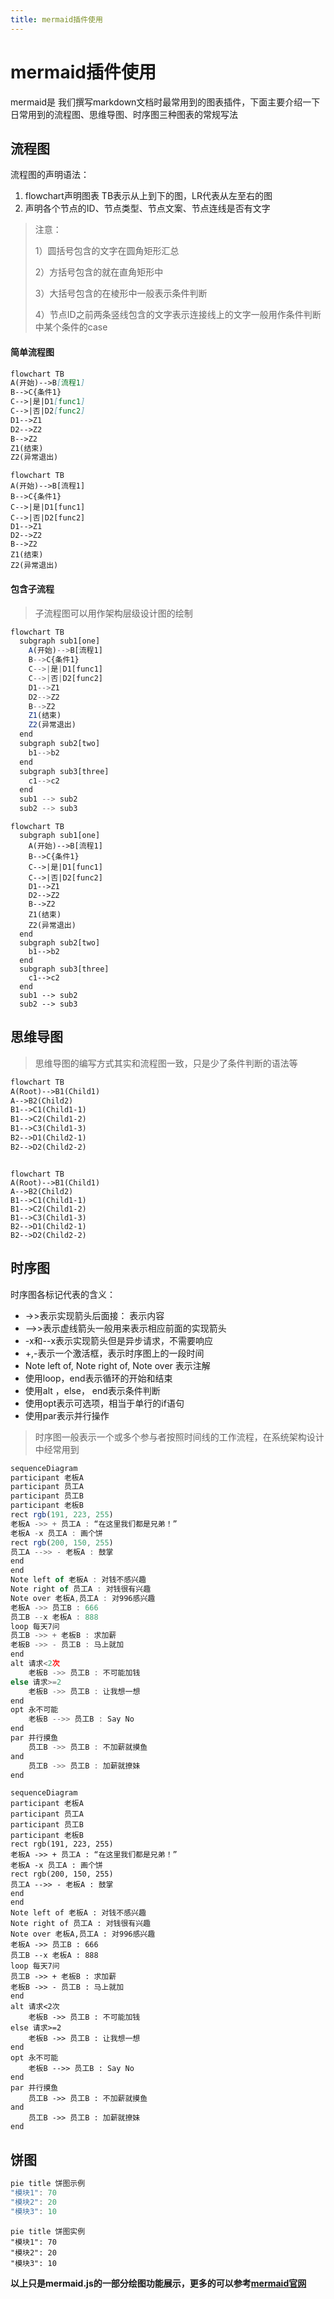 ```yaml
---
title: mermaid插件使用
---
```


# mermaid插件使用

mermaid是 我们撰写markdown文档时最常用到的图表插件，下面主要介绍一下日常用到的流程图、思维导图、时序图三种图表的常规写法

## 流程图

流程图的声明语法：

1. flowchart声明图表 TB表示从上到下的图，LR代表从左至右的图
2. 声明各个节点的ID、节点类型、节点文案、节点连线是否有文字

> 注意：
>
> 1）圆括号包含的文字在圆角矩形汇总
>
> 2）方括号包含的就在直角矩形中
>
> 3）大括号包含的在棱形中一般表示条件判断
>
> 4）节点ID之前两条竖线包含的文字表示连接线上的文字一般用作条件判断中某个条件的case

#### 简单流程图

```markdown
flowchart TB
A(开始)-->B[流程1]
B-->C{条件1}
C-->|是|D1[func1]
C-->|否|D2[func2]
D1-->Z1
D2-->Z2
B-->Z2
Z1(结束)
Z2(异常退出)
```

```mermaid
flowchart TB
A(开始)-->B[流程1]
B-->C{条件1}
C-->|是|D1[func1]
C-->|否|D2[func2]
D1-->Z1
D2-->Z2
B-->Z2
Z1(结束)
Z2(异常退出)
```
#### 包含子流程



> 子流程图可以用作架构层级设计图的绘制

```javascript
flowchart TB
  subgraph sub1[one]
    A(开始)-->B[流程1]
    B-->C{条件1}
    C-->|是|D1[func1]
    C-->|否|D2[func2]
    D1-->Z1
    D2-->Z2
    B-->Z2
    Z1(结束)
    Z2(异常退出)
  end
  subgraph sub2[two]
  	b1-->b2
  end
  subgraph sub3[three]
  	c1-->c2
  end
  sub1 --> sub2
  sub2 --> sub3
```



```mermaid
flowchart TB
  subgraph sub1[one]
    A(开始)-->B[流程1]
    B-->C{条件1}
    C-->|是|D1[func1]
    C-->|否|D2[func2]
    D1-->Z1
    D2-->Z2
    B-->Z2
    Z1(结束)
    Z2(异常退出)
  end
  subgraph sub2[two]
  	b1-->b2
  end
  subgraph sub3[three]
  	c1-->c2
  end
  sub1 --> sub2
  sub2 --> sub3
```

## 思维导图

> 思维导图的编写方式其实和流程图一致，只是少了条件判断的语法等

```markdown
flowchart TB
A(Root)-->B1(Child1)
A-->B2(Child2)
B1-->C1(Child1-1)
B1-->C2(Child1-2)
B1-->C3(Child1-3)
B2-->D1(Child2-1)
B2-->D2(Child2-2)
```

```mermaid

flowchart TB
A(Root)-->B1(Child1)
A-->B2(Child2)
B1-->C1(Child1-1)
B1-->C2(Child1-2)
B1-->C3(Child1-3)
B2-->D1(Child2-1)
B2-->D2(Child2-2)
```

## 时序图

时序图各标记代表的含义：

- ->>表示实现箭头后面接： 表示内容
- -->>表示虚线箭头一般用来表示相应前面的实现箭头
- -x和--x表示实现箭头但是异步请求，不需要响应
- +,-表示一个激活框，表示时序图上的一段时间
- Note left of, Note right of, Note over 表示注解
- 使用loop，end表示循环的开始和结束
- 使用alt ，else， end表示条件判断
- 使用opt表示可选项，相当于单行的if语句
- 使用par表示并行操作

> 时序图一般表示一个或多个参与者按照时间线的工作流程，在系统架构设计中经常用到

```javascript
sequenceDiagram
participant 老板A
participant 员工A
participant 员工B
participant 老板B
rect rgb(191, 223, 255)
老板A ->> + 员工A : “在这里我们都是兄弟！”
老板A -x 员工A : 画个饼
rect rgb(200, 150, 255)
员工A -->> - 老板A : 鼓掌
end
end
Note left of 老板A : 对钱不感兴趣
Note right of 员工A : 对钱很有兴趣
Note over 老板A,员工A : 对996感兴趣
老板A ->> 员工B : 666
员工B --x 老板A : 888
loop 每天7问
员工B ->> + 老板B : 求加薪
老板B ->> - 员工B : 马上就加
end
alt 请求<2次
    老板B ->> 员工B : 不可能加钱
else 请求>=2
    老板B ->> 员工B : 让我想一想
end
opt 永不可能
    老板B -->> 员工B : Say No
end
par 并行摸鱼
    员工B ->> 员工B : 不加薪就摸鱼
and
    员工B ->> 员工B : 加薪就撩妹
end
```

```mermaid
sequenceDiagram
participant 老板A
participant 员工A
participant 员工B
participant 老板B
rect rgb(191, 223, 255)
老板A ->> + 员工A : “在这里我们都是兄弟！”
老板A -x 员工A : 画个饼
rect rgb(200, 150, 255)
员工A -->> - 老板A : 鼓掌
end
end
Note left of 老板A : 对钱不感兴趣
Note right of 员工A : 对钱很有兴趣
Note over 老板A,员工A : 对996感兴趣
老板A ->> 员工B : 666
员工B --x 老板A : 888
loop 每天7问
员工B ->> + 老板B : 求加薪
老板B ->> - 员工B : 马上就加
end
alt 请求<2次
    老板B ->> 员工B : 不可能加钱
else 请求>=2
    老板B ->> 员工B : 让我想一想
end
opt 永不可能
    老板B -->> 员工B : Say No
end
par 并行摸鱼
    员工B ->> 员工B : 不加薪就摸鱼
and
    员工B ->> 员工B : 加薪就撩妹
end
```

## 饼图

```javascript
pie title 饼图示例
"模块1": 70
"模块2": 20
"模块3": 10
```



```mermaid
pie title 饼图实例
"模块1": 70
"模块2": 20
"模块3": 10
```

**以上只是mermaid.js的一部分绘图功能展示，更多的可以参考[mermaid官网](https://mermaid-js.github.io/mermaid/#/)**

